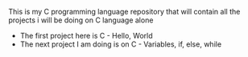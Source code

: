 This is my C programming language repository that will contain all the projects i will be doing on C language alone

* The first project here is C - Hello, World
* The next project I am doing is on C - Variables, if, else, while
